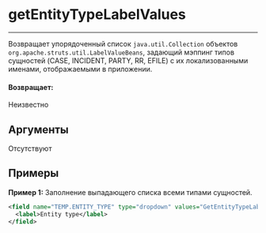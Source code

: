 # getEntityTypeLabelValues

---

Возвращает упорядоченный список `java.util.Collection` объектов `org.apache.struts.util.LabelValueBeans`,
задающий мэппинг типов сущностей (CASE, INCIDENT, PARTY, RR, EFILE) с их локализованными именами, отображаемыми в приложении.

#### Возвращает:

Неизвестно

## Аргументы

Отсутствуют

## Примеры

**Пример 1:** Заполнение выпадающего списка всеми типами сущностей.
```xml
<field name="TEMP.ENTITY_TYPE" type="dropdown" values="GetEntityTypeLabelValues()">
  <label>Entity type</label>
</field>
```

